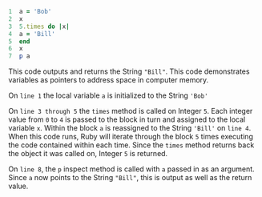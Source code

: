```ruby
1  a = 'Bob'
2  x
3  5.times do |x|
4  a = 'Bill'
5  end
6  x
7  p a
```

This code outputs and returns the String `"Bill"`. This code demonstrates variables as pointers to address space in computer memory.

On `line 1` the local variable `a` is initialized to the String `'Bob'`

On `line 3 through 5` the `times` method is called on Integer `5`.  Each integer value from `0` to `4` is passed to the block in turn and assigned to the local variable `x`. Within the block `a` is reassigned to the String `'Bill'` on `line 4`.  When this code runs, Ruby will iterate through the block `5` times executing the code contained within each time.  Since the `times` method returns back the object it was called on, Integer `5` is returned.

On `line 8`, the `p` inspect method is called with `a` passed in as an argument.  Since `a` now points to the String `"Bill"`, this is output as well as the return value.
